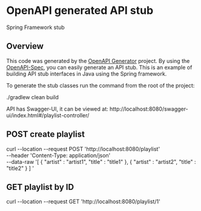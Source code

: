 
# OpenAPI generated API stub

Spring Framework stub


## Overview
This code was generated by the [OpenAPI Generator](https://openapi-generator.tech) project.
By using the [OpenAPI-Spec](https://openapis.org), you can easily generate an API stub.
This is an example of building API stub interfaces in Java using the Spring framework.

To generate the stub classes run the command from the root of the project:

./gradlew clean build


API has Swagger-UI, it can be viewed at: http://localhost:8080/swagger-ui/index.html#/playlist-controller/


## POST create playlist

curl --location --request POST 'http://localhost:8080/playlist' \
--header 'Content-Type: application/json' \
--data-raw '[
{
"artist" : "artist1",
"title" : "title1"
},
{
"artist" : "artist2",
"title" : "title2"
}
]
'

## GET playlist by ID
curl --location --request GET 'http://localhost:8080/playlist/1'